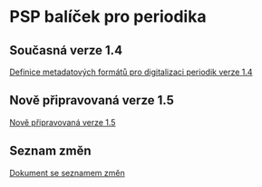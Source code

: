 # PSP balíček pro periodika #

## Současná verze 1.4 ##
[Definice metadatových formátů pro digitalizaci periodik verze 1.4](http://www.ndk.cz/digitalizace/nove-standardy-digitalizace-od-roku-2011/specifikace_periodika_1-4.pdf)


## Nově připravovaná verze 1.5 ##
[Nově připravovaná verze 1.5](https://docs.google.com/a/mzk.cz/document/d/1r1vGntDLzss84jGIb12vYJZobSLDbwr_SJfuieyD4bo/edit)

## Seznam změn ##
[Dokument se seznamem změn](https://docs.google.com/a/mzk.cz/spreadsheet/ccc?key=0AlhyhqrXs6dtdHhySTNnZEtJclNnVEpZYW5tOUhxTFE#gid=0)
